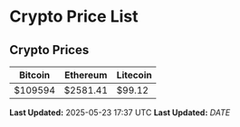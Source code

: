 # Crypto Price List

## Crypto Prices
| Bitcoin | Ethereum | Litecoin |
| ------- | -------- | -------- |
| $109594 | $2581.41 | $99.12 |
**Last Updated:** 2025-05-23 17:37 UTC
**Last Updated:** $DATE$
